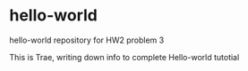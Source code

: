 # hello-world
hello-world repository for HW2 problem 3

This is Trae, writing down info to complete Hello-world tutotial

